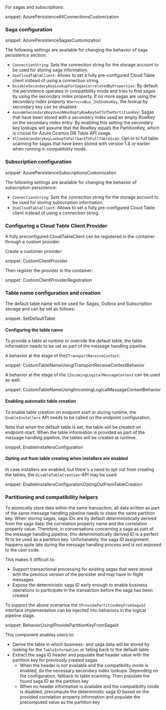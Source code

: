 For sagas and subscriptions:

snippet: AzurePersistenceAllConnectionsCustomization

### Saga configuration

snippet: AzurePersistenceSagasCustomization

The following settings are available for changing the behavior of saga persistence section:

 * `ConnectionString`: Sets the connection string for the storage account to be used for storing saga information.
 * `UseCloudTableClient`: Allows to set a fully pre-configured Cloud Table client instead of using a connection string.
 * `DisableSecondaryKeyLookupForSagasCorrelatedByProperties`: By default the persistence operates in compatibility mode and tries to find sagas by using the secondary index property. If no more sagas are using the secondary index property `NServiceBus_2ndIndexKey`, the lookup by secondary key can be disabled.
 * `AssumeSecondaryKeyUsesANonEmptyRowKeySetToThePartitionKey`: Sagas that have been stored with a secondary index used an empty RowKey on the secondary index entry. By enabling this setting the secondary key lookups will assume that the RowKey equals the PartitionKey, which is crucial for Azure Cosmos DB Table API usage.
 * `AllowSecondaryKeyLookupToFallbackToFullTableScan`: Opt-in to full table scanning for sagas that have been stored with version 1.4 or earlier when running in compatibility mode.

### Subscription configuration

snippet: AzurePersistenceSubscriptionsCustomization

The following settings are available for changing the behavior of subscription persistence:

 * `ConnectionString`: Sets the connection string for the storage account to be used for storing subscription information.
 * `UseCloudTableClient`: Allows to set a fully pre-configured Cloud Table client instead of using a connection string.

### Configuring a Cloud Table Client Provider

A fully preconfigured CloudTableClient can be registered in the container through a custom provider.

Create a customer provider:

snippet: CustomClientProvider

Then register the provider in the container:

snippet: CustomClientProviderRegistration

### Table name configuration and creation

The default table name will be used for Sagas, Outbox and Subscription storage and can be set as follows:

snippet: SetDefaultTable

#### Configuring the table name

To provide a table at runtime or override the default table, the table information needs to be set as part of the message handling pipeline.

A behavior at the stage of the`ITransportReceiveContext`:

snippet: CustomTableNameUsingITransportReceiveContextBehavior

A behavior at the stage of the `IIncomingLogicalMessageContext` can be used as well:

snippet: CustomTableNameUsingIIncomingLogicalMessageContextBehavior

#### Enabling automatic table creation

To enable table creation on endpoint start or during runtime, the `EnableInstallers` API needs to be called on the endpoint configuration.

Note that when the default table is set, the table will be created on endpoint-start. When the table information is provided as part of the message handling pipeline, the tables will be created at runtime.

snippet: EnableInstallersConfiguration

#### Opting out from table creating when installers are enabled

In case installers are enabled, but there's a need to opt out from creating the tables, the `DisableTableCreation`-API may be used:

snippet: EnableInstallersConfigurationOptingOutFromTableCreation

### Partitioning and compatibility helpers

To atomically store data within the same transaction, all data written as part of the same message handling pipeline needs to share the same partition key.
When storing sagas, saga IDs are by default deterministically derived from the saga data: the correlation property name and the correlation property value. Therefore, in conversations concerning a saga as part of the message handling pipeline, this deterministically derived ID is a perfect fit to be used as a partition key. Unfortunately, the saga ID assignment happens quite late during the message handling process and is not exposed to the user code.

This makes it difficult to:
- Support transactional processing for existing sagas that were stored with the previous version of the persister and may have in-flight messages
- Expose the deterministic saga ID early enough to enable business operations to participate in the transaction before the saga has been created

To support the above scenarios the `IProvidePartitionKeyFromSagaId` interface implementation can be injected into behaviors in the logical pipeline stage.

snippet: BehaviorUsingIProvidePartitionKeyFromSagaId

This component enables users to:

- Derive the table in which business- and saga data will be stored by looking for the `TableInformation` or falling back to the default table
- Extract the saga ID header and populate that header value with the partition key for previously created sagas
  - When the header is not available and the compatibility mode is enabled, do the necessary secondary index lookups. Depending on the configuration, fallback to table scanning. Then populate the found saga ID as the partition key
  - When no header information is available and the compatibility mode is disabled, precompute the deterministic saga ID based on the provided correlation property information and populate the precomputed value as the partition key
